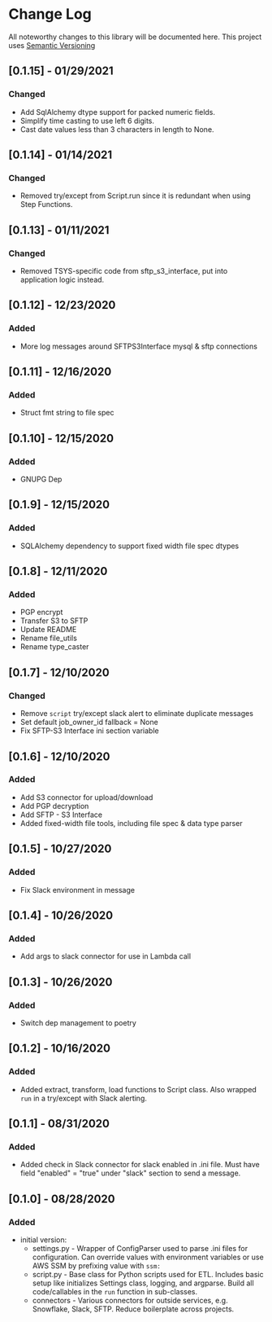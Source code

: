 # Change Log
All noteworthy changes to this library will be documented here. This project uses [Semantic Versioning](http://semver.org/)

## [0.1.15] - 01/29/2021
### Changed
- Add SqlAlchemy dtype support for packed numeric fields.
- Simplify time casting to use left 6 digits.
- Cast date values less than 3 characters in length to None.

## [0.1.14] - 01/14/2021
### Changed
- Removed try/except from Script.run since it is redundant when using Step Functions.

## [0.1.13] - 01/11/2021
### Changed
- Removed TSYS-specific code from sftp_s3_interface, put into application logic instead.

## [0.1.12] - 12/23/2020
### Added
- More log messages around SFTPS3Interface mysql & sftp connections

## [0.1.11] - 12/16/2020
### Added
- Struct fmt string to file spec

## [0.1.10] - 12/15/2020
### Added
- GNUPG Dep

## [0.1.9] - 12/15/2020
### Added
- SQLAlchemy dependency to support fixed width file spec dtypes

## [0.1.8] - 12/11/2020
### Added
- PGP encrypt
- Transfer S3 to SFTP
- Update README
- Rename file_utils
- Rename type_caster

## [0.1.7] - 12/10/2020
### Changed
- Remove `script` try/except slack alert to eliminate duplicate messages
- Set default job_owner_id fallback = None
- Fix SFTP-S3 Interface ini section variable

## [0.1.6] - 12/10/2020
### Added
- Add S3 connector for upload/download
- Add PGP decryption
- Add SFTP - S3 Interface
- Added fixed-width file tools, including file spec & data type parser

## [0.1.5] - 10/27/2020
### Added
- Fix Slack environment in message

## [0.1.4] - 10/26/2020
### Added
- Add args to slack connector for use in Lambda call

## [0.1.3] - 10/26/2020
### Added
- Switch dep management to poetry

## [0.1.2] - 10/16/2020
### Added
- Added extract, transform, load functions to Script class. Also wrapped `run` in a try/except with Slack alerting.


## [0.1.1] - 08/31/2020
### Added
- Added check in Slack connector for slack enabled in .ini file. Must have field "enabled" = "true" under "slack" section to send a message.

## [0.1.0] - 08/28/2020
### Added
- initial version:
  - settings.py - Wrapper of ConfigParser used to parse .ini files for configuration. Can override values with environment variables or use AWS SSM by prefixing value with `ssm:`
  - script.py - Base class for Python scripts used for ETL. Includes basic setup like initializes Settings class, logging, and argparse. Build all code/callables in the `run` function in sub-classes.
  - connectors - Various connectors for outside services, e.g. Snowflake, Slack, SFTP. Reduce boilerplate across projects.
